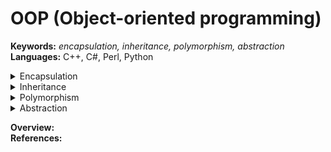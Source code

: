 # OOP (Object-oriented programming)
**Keywords:** _encapsulation, inheritance, polymorphism, abstraction_  
**Languages:** C++, C#, Perl, Python

<details> 
<summary> Encapsulation </summary>

**Keywords:**     
**Description:**     
**Examples:**     

</details>

<details> 
<summary> Inheritance </summary>

**Keywords:**     
**Description:**     
**Examples:**     

</details>

<details> 
<summary> Polymorphism </summary>

**Keywords:**     
**Description:**     
**Examples:**     

</details>

<details> 
<summary> Abstraction </summary>

**Keywords:**     
**Description:**     
**Examples:**     

</details>

**Overview:**   
**References:**   
